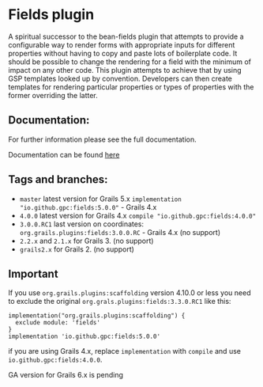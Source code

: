 # Fields plugin

A spiritual successor to the bean-fields plugin that attempts to provide a configurable way to render forms with appropriate inputs for different properties without having to copy and paste lots of boilerplate code. It should be possible to change the rendering for a field with the minimum of impact on any other code. This plugin attempts to achieve that by using GSP templates looked up by convention. Developers can then create templates for rendering particular properties or types of properties with the former overriding the latter.

## Documentation: 
For further information please see the full documentation.

Documentation can be found [here](https://gpc.github.io/fields)


## Tags and branches: 
- `master` latest version for Grails 5.x `implementation "io.github.gpc:fields:5.0.0"` - Grails 4.x 
- `4.0.0` latest version for Grails 4.x `compile "io.github.gpc:fields:4.0.0"`
- `3.0.0.RC1` last version on coordinates: `org.grails.plugins:fields:3.0.0.RC` - Grails 4.x (no support)
- `2.2.x` and `2.1.x` for Grails 3. (no support)
- `grails2.x` for Grails 2. (no support)


## Important 

If you use `org.grails.plugins:scaffolding` version 4.10.0 or less you need to exclude the original `org.grals.plugins:fields:3.3.0.RC1` like this:

```
implementation("org.grails.plugins:scaffolding") {
  exclude module: 'fields'
}
implementation 'io.github.gpc:fields:5.0.0'
```

if you are using Grails 4.x, replace `implementation` with `compile` and use `io.github.gpc:fields:4.0.0`. 

GA version for Grails 6.x is pending

